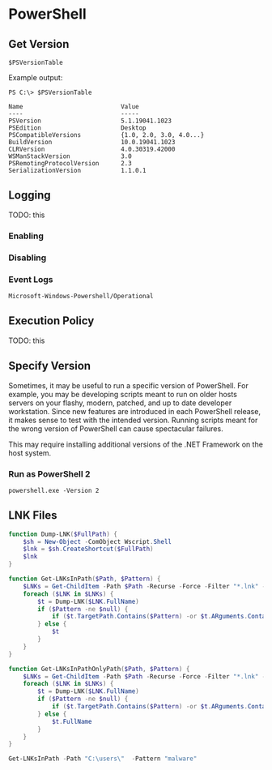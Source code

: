 # PowerShell

## Get Version
```
$PSVersionTable
```

Example output:
```
PS C:\> $PSVersionTable

Name                           Value
----                           -----
PSVersion                      5.1.19041.1023
PSEdition                      Desktop
PSCompatibleVersions           {1.0, 2.0, 3.0, 4.0...}
BuildVersion                   10.0.19041.1023
CLRVersion                     4.0.30319.42000
WSManStackVersion              3.0
PSRemotingProtocolVersion      2.3
SerializationVersion           1.1.0.1
```

## Logging
TODO: this
### Enabling
### Disabling
### Event Logs
`Microsoft-Windows-Powershell/Operational`

## Execution Policy
TODO: this

## Specify Version
Sometimes, it may be useful to run a specific version of PowerShell. For example, you may be 
developing scripts meant to run on older hosts servers on your flashy, modern, patched, and up
to date developer workstation. Since new features are introduced in each PowerShell release,
it makes sense to test with the intended version. Running scripts meant for the wrong version
of PowerShell can cause spectacular failures.

This may require installing additional versions of the .NET Framework on the host system.

### Run as PowerShell 2
```
powershell.exe -Version 2
```

## LNK Files
```powershell
function Dump-LNK($FullPath) {
    $sh = New-Object -ComObject Wscript.Shell
    $lnk = $sh.CreateShortcut($FullPath)
    $lnk
}

function Get-LNKsInPath($Path, $Pattern) {
    $LNKs = Get-ChildItem -Path $Path -Recurse -Force -Filter "*.lnk" -ErrorAction SilentlyContinue
    foreach ($LNK in $LNKs) {
        $t = Dump-LNK($LNK.FullName)
        if ($Pattern -ne $null) {
            if ($t.TargetPath.Contains($Pattern) -or $t.ARguments.Contains($Pattern)) { $t }
        } else {
            $t
        }
    }
}

function Get-LNKsInPathOnlyPath($Path, $Pattern) {
    $LNKs = Get-ChildItem -Path $Path -Recurse -Force -Filter "*.lnk" -ErrorAction SilentlyContinue
    foreach ($LNK in $LNKs) {
        $t = Dump-LNK($LNK.FullName)
        if ($Pattern -ne $null) {
            if ($t.TargetPath.Contains($Pattern) -or $t.ARguments.Contains($Pattern)) { $t.FullName }
        } else {
            $t.FullName
        }
    }
}

Get-LNKsInPath -Path "C:\users\"  -Pattern "malware"
```

